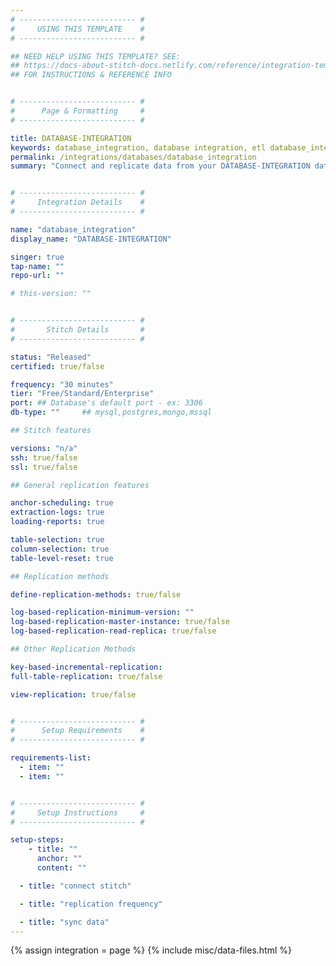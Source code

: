 ```yaml
---
# -------------------------- #
#     USING THIS TEMPLATE    #
# -------------------------- #

## NEED HELP USING THIS TEMPLATE? SEE:
## https://docs-about-stitch-docs.netlify.com/reference/integration-templates/databases/
## FOR INSTRUCTIONS & REFERENCE INFO


# -------------------------- #
#      Page & Formatting     #
# -------------------------- #

title: DATABASE-INTEGRATION
keywords: database_integration, database integration, etl database_integration, database_integration etl
permalink: /integrations/databases/database_integration
summary: "Connect and replicate data from your DATABASE-INTEGRATION database using Stitch's DATABASE-INTEGRATION integration."


# -------------------------- #
#     Integration Details    #
# -------------------------- #

name: "database_integration"
display_name: "DATABASE-INTEGRATION"

singer: true
tap-name: ""
repo-url: ""

# this-version: ""


# -------------------------- #
#       Stitch Details       #
# -------------------------- #

status: "Released"
certified: true/false

frequency: "30 minutes"
tier: "Free/Standard/Enterprise"
port: ## Database's default port - ex: 3306
db-type: "" 	## mysql,postgres,mongo,mssql

## Stitch features

versions: "n/a"
ssh: true/false
ssl: true/false

## General replication features

anchor-scheduling: true
extraction-logs: true
loading-reports: true

table-selection: true
column-selection: true
table-level-reset: true

## Replication methods

define-replication-methods: true/false

log-based-replication-minimum-version: ""
log-based-replication-master-instance: true/false
log-based-replication-read-replica: true/false

## Other Replication Methods

key-based-incremental-replication: 
full-table-replication: true/false

view-replication: true/false


# -------------------------- #
#      Setup Requirements    #
# -------------------------- #

requirements-list:
  - item: ""
  - item: ""


# -------------------------- #
#     Setup Instructions     #
# -------------------------- #

setup-steps:
	- title: ""
	  anchor: ""
	  content: ""

  - title: "connect stitch"

  - title: "replication frequency"

  - title: "sync data"
---
```

{% assign integration = page %}
{% include misc/data-files.html %}